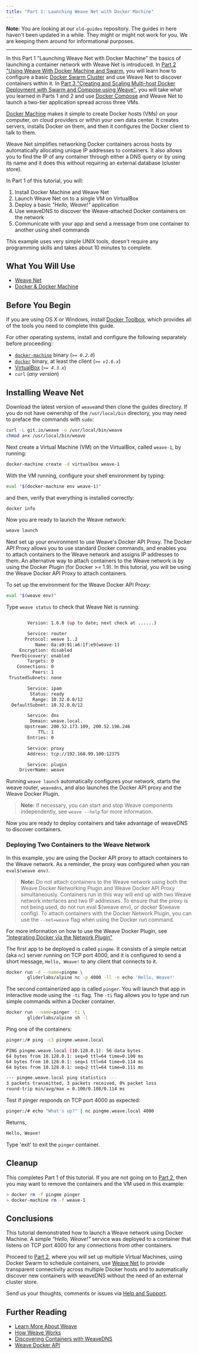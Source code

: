 ```yaml
---
title: "Part 1: Launching Weave Net with Docker Machine"
---
```


**Note:** You are looking at our `old-guides` repository. The guides in here haven't been updated in a while.
They might or might not work for you. We are keeping them around for informational purposes.

---

In this Part 1  "Launching Weave Net with Docker Machine" the basics of launching a container network with Weave Net is introduced. In [Part 2 "Using Weave With Docker Machine and Swarm](./part-2.md), you will learn how to configure a basic [Docker Swarm Cluster](https://docs.docker.com/swarm/) and use Weave Net to discover containers within it. In [Part 3 "Creating and Scaling Multi-host Docker Deployment with Swarm and Compose using Weave"](./part-3.md), you will take what you learned in Parts 1 and 2 and use [Docker Compose](https://docs.docker.com/compose/) and Weave Net to launch a two-tier application spread across three VMs. 

[Docker Machine](https://docs.docker.com/machine/) makes it simple to create Docker hosts (VMs) on your computer, on cloud providers or within your own data center. It creates servers, installs Docker on them, and then it configures the Docker client to talk to them.

Weave Net simplifies networking Docker containers across hosts by automatically allocating unique IP addresses to containers. It also allows you to find the IP of any container through either a DNS query or by using its name and it does this without requiring an external database (cluster store).

In Part 1 of this tutorial, you will:

  1. Install Docker Machine and Weave Net
  2. Launch Weave Net on to a single VM on VirtualBox
  3. Deploy a basic _"Hello, Weave!"_ application
  4. Use weaveDNS to discover the Weave-attached Docker containers on the network
  5. Communicate with your app and send a message from one container to another using shell commands

This example uses very simple UNIX tools, doesn't require any programming skills and takes about 10 minutes to complete.

## What You Will Use

  - [Weave Net](http://weave.works)
  - [Docker & Docker Machine](https://docs.docker.com)

## Before You Begin

If you are using OS X or Windows, install [Docker Toolbox](https://www.docker.com/toolbox), which provides all of the tools you need to complete this guide.

For other operating systems, install and configure the following separately before proceeding:

  - [`docker-machine`](http://docs.docker.com/machine/#installation) binary (_`>= 0.2.0`_)
  - [`docker`](https://docs.docker.com/installation/#installation) binary, at least the client (_`>= v1.6.x`_)
  - [VirtualBox](https://www.virtualbox.org/wiki/Downloads) (_`>= 4.3.x`_)
  - `curl` (_any version_)

## Installing Weave Net

Download the latest version of `weave`and then clone the guides directory. If you do not have ownership of the `/usr/local/bin` directory, you may need to preface the commands with `sudo`:

~~~bash
curl -L git.io/weave -o /usr/local/bin/weave
chmod a+x /usr/local/bin/weave
~~~

Next create a Virtual Machine (VM) on the VirtualBox, called `weave-1`, by running:

~~~bash
docker-machine create -d virtualbox weave-1
~~~

With the VM running, configure your shell environment by typing:

~~~bash
eval "$(docker-machine env weave-1)"
~~~

and then, verify that everything is installed correctly:

~~~bash
docker info
~~~

Now you are ready to launch the Weave network:

~~~bash
weave launch
~~~

Next set up your environment to use Weave's Docker API Proxy. The Docker API Proxy allows you to use standard Docker commands, and enables you to attach containers to the Weave network and assigns IP addresses to them. An alternative way to attach containers to the Weave network is by using the Docker Plugin (for Docker >= 1.9). In this tutorial, you will be using the Weave Docker API Proxy to attach containers.

To set up the environment for the Weave Docker API Proxy:

~~~bash
eval "$(weave env)"
~~~

Type `weave status` to check that Weave Net is running:

~~~bash

        Version: 1.6.0 (up to date; next check at ......)

        Service: router
       Protocol: weave 1..2
           Name: 8a:a9:91:a6:1f:e9(weave-1)
     Encryption: disabled
  PeerDiscovery: enabled
        Targets: 0
    Connections: 0
          Peers: 1
 TrustedSubnets: none

        Service: ipam
         Status: ready
          Range: 10.32.0.0/12
  DefaultSubnet: 10.32.0.0/12

        Service: dns
         Domain: weave.local.
       Upstream: 200.52.173.109, 200.52.196.246
            TTL: 1
        Entries: 0

        Service: proxy
        Address: tcp://192.168.99.100:12375

        Service: plugin
     DriverName: weave


~~~

Running `weave launch` automatically configures your network, starts the weave router, `weavedns`, and also launches the Docker API proxy and the Weave Docker Plugin. 

>**Note:** If necessary, you can start and stop Weave components independently, see `weave --help` for more information.

Now you are ready to deploy containers and take advantage of weaveDNS to discover containers.

### Deploying Two Containers to the Weave Network

In this example, you are using the Docker API proxy to attach containers to the Weave network. As a reminder, the proxy was configured when you ran `eval$(weave env)`. 

>**Note:** Do not attach containers to the Weave network using both the Weave Docker Networking Plugin and Weave Docker API Proxy simultaneously. Containers run in this way will end up with two Weave network interfaces and two IP addresses. To ensure that the proxy is not being used, do not run eval $(weave env), or docker $(weave config). To attach containers with the Docker Network Plugin, you can use the `--net=weave` flag when using the Docker run command. 

For more information on how to use the Weave Docker Plugin, see ["Integrating Docker via the Network Plugin"](/docs/net/latest/plugin/)

The first app to be deployed is called `pingme`. It consists of a simple netcat (aka `nc`) server running on TCP port 4000, and it is configured to send a short message, `Hello, Weave!` to any client that connects to it.

~~~bash
docker run -d --name=pingme \
        gliderlabs/alpine nc -p 4000 -ll -e echo 'Hello, Weave!'
~~~

The second containerized app is called `pinger`. You will launch that app in interactive mode using the `-ti` flag. The `-ti` flag allows you to type and run simple commands within a Docker container.

~~~bash
docker run --name=pinger -ti \
        gliderlabs/alpine sh -l
~~~

Ping one of the containers:

~~~bash
pinger:/# ping -c3 pingme.weave.local
~~~

~~~bash
PING pingme.weave.local (10.128.0.1): 56 data bytes
64 bytes from 10.128.0.1: seq=0 ttl=64 time=0.100 ms
64 bytes from 10.128.0.1: seq=1 ttl=64 time=0.114 ms
64 bytes from 10.128.0.1: seq=2 ttl=64 time=0.111 ms

--- pingme.weave.local ping statistics ---
3 packets transmitted, 3 packets received, 0% packet loss
round-trip min/avg/max = 0.100/0.108/0.114 ms
~~~

Test if pinger responds on TCP port 4000 as expected:

~~~bash
pinger:/# echo "What's up?" | nc pingme.weave.local 4000
~~~

Returns,

~~~bash
Hello, Weave!
~~~

Type 'exit' to exit the `pinger` container.

## Cleanup

This completes Part 1 of this tutorial. If you are not going on to [Part 2](./part-2.md), then you may want to remove the containers and the VM used in this example:

~~~bash
> docker rm -f pingme pinger
> docker-machine rm -f weave-1
~~~

## Conclusions

This tutorial demonstrated how to launch a Weave network using Docker Machine. A simple  _"Hello, Weave!"_ service was deployed to a container that listens on TCP port 4000 for any connections from other containers.

Proceed to [Part 2](./part-2.md), where you will set up multiple Virtual Machines, using Docker Swarm to schedule containers, use [Weave Net](/oss/net/) to provide transparent connectivity across multiple Docker hosts and to automatically discover new containers with weaveDNS without the need of an external cluster store.

Send us your thoughts, comments or issues via [Help and Support](/help/).

## Further Reading

  *  [Learn More About Weave](/docs/net/latest/introducing-weave/)
  *  [How Weave Works](/docs/net/latest/how-it-works/)
  *  [Discovering Containers with WeaveDNS](/docs/net/latest/weavedns/)
  *  [Weave Docker API](/docs/net/latest/weave-docker-api/)
 

[ch1]: ./part-1.md
[ch2]: ./part-2.md
[ch3]: ./part-3.md
